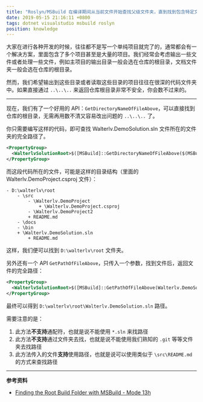 ```yaml
---
title: "Roslyn/MSBuild 在编译期间从当前文件开始查找父级文件夹，直到找到包含特定文件的文件夹"
date: 2019-05-15 21:16:11 +0800
tags: dotnet visualstudio msbuild roslyn
position: knowledge
---
```


大家在进行各种开发的时候，往往都不是写一个单纯项目就完了的，通常都会有一个解决方案，里面包含了多个项目甚至是大量的项目。我们经常会考虑输出一些文件或者处理一些文件，例如主项目的输出目录一般会选在仓库的根目录，文档文件夹一般会选在仓库的根目录。

然而，我们希望输出到这些目录或者读取这些目录的项目往往在很深的代码文件夹中。如果直接通过 `..\..\..` 来返回仓库根目录非常不安全，你会数不过来的。

---

现在，我们有了一个好用的 API：`GetDirectoryNameOfFileAbove`，可以直接找到仓库的根目录，无需再用数不清又容易改出问题的 `..\..\..` 了。

你只需要编写这样的代码，即可查找 Walterlv.DemoSolution.sln 文件所在的文件夹的完全路径了。

```xml
<PropertyGroup>
  <WalterlvSolutionRoot>$([MSBuild]::GetDirectoryNameOfFileAbove($(MSBuildThisFileDirectory), Walterlv.DemoSolution.sln))</BuildRoot>
</PropertyGroup>
```

而这段代码所在的文件，可能是这样的目录结构（里面的 Walterlv.DemoProject.csproj 文件）：

```
- D:\walterlv\root
    - \src
        - \Walterlv.DemoProject
            + \Walterlv.DemoProject.csproj
        - \Walterlv.DemoProject2
        + README.md
    - \docs
    - \bin
    + \Walterlv.DemoSolution.sln
        + README.md
```

这样，我们便可以找到 `D:\walterlv\root` 文件夹。

另外还有一个 API `GetPathOfFileAbove`，只传入一个参数，找到文件后，返回文件的完全路径：

```xml
<PropertyGroup>
  <WalterlvSolutionRoot>$([MSBuild]::GetPathOfFileAbove(Walterlv.DemoSolution.sln))</BuildRoot>
</PropertyGroup>
```

最终可以得到 `D:\walterlv\root\Walterlv.DemoSolution.sln` 路径。

需要注意的是：

1. 此方法**不支持**通配符，也就是说不能使用 `*.sln` 来找路径
1. 此方法**不支持**通过文件夹去找，也就是说不能使用我们熟知的 `.git` 等等文件夹去找路径
1. 此方法传入的文件**支持**使用路径，也就是说可以使用类似于 `\src\README.md` 的方式来查找路径

---

**参考资料**

- [Finding the Root Build Folder with MSBuild - Mode 13h](https://www.mode19.net/posts/msbuildbuildroot/)

